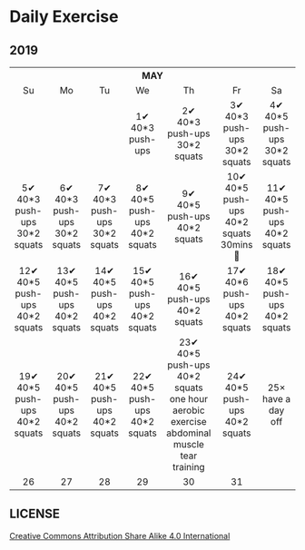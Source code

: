 # Daily Exercise

## 2019

<table>
    <tr>
        <th colspan="7">MAY</th>
    </tr>
    <tr align="center">
        <td>Su</td>
        <td>Mo</td>
        <td>Tu</td>
        <td>We</td>
        <td>Th</td>
        <td>Fr</td>
        <td>Sa</td>
   </tr>
  <tr align="center">
        <td></td>
        <td></td>
        <td></td>
        <td>1✔<br>40*3 push-ups</td>
        <td>2✔<br> 40*3 push-ups<br>
  30*2 squats</td> 
        <td>3✔<br> 40*3 push-ups<br>
  30*2 squats</td>
        <td>4✔<br> 40*5 push-ups<br>
  30*2 squats</td>
   </tr>
  <tr align="center">
        <td>5✔<br> 40*3 push-ups<br>
  30*2 squats</td>
        <td>6✔<br> 40*3 push-ups<br>
  30*2 squats</td>
        <td>7✔<br> 40*3 push-ups<br>
  30*2 squats</td> 
        <td>8✔<br> 40*5 push-ups<br>
  40*2 squats</td> 
        <td>9✔<br> 40*5 push-ups<br>
  40*2 squats</td> 
        <td>10✔<br> 40*5 push-ups<br>
  40*2 squats<br>30mins ‍🏃‍</td>
        <td>11✔<br> 40*5 push-ups<br>
  40*2 squats</td>
   </tr>
  <tr align="center">
        <td>12✔<br> 40*5 push-ups<br>
  40*2 squats</td>
        <td>13✔<br> 40*5 push-ups<br>
  40*2 squats</td>
        <td>14✔<br> 40*5 push-ups<br>
  40*2 squats</td>
        <td>15✔<br> 40*5 push-ups<br>
  40*2 squats</td>
        <td>16✔<br> 40*5 push-ups<br>
  40*2 squats</td>
        <td>17✔<br> 40*6 push-ups<br>
  40*2 squats</td>
        <td>18✔<br> 40*5 push-ups<br>
  40*2 squats</td>
   </tr>
  <tr align="center">
        <td>19✔<br> 40*5 push-ups<br>
  40*2 squats</td>
        <td>20✔<br> 40*5 push-ups<br>
  40*2 squats</td>
        <td>21✔<br> 40*5 push-ups<br>
  40*2 squats</td>
        <td>22✔<br> 40*5 push-ups<br>
  40*2 squats</td>
        <td>23✔<br> 40*5 push-ups<br>
  40*2 squats<br> one hour aerobic exercise<br>abdominal muscle tear training</td>
        <td>24✔<br> 40*5 push-ups<br>
  40*2 squats</td>
        <td>25×<br> have a day off</td>
   </tr>
  <tr align="center">
        <td>26</td>
        <td>27</td>
        <td>28</td>
        <td>29</td>
        <td>30</td>
        <td>31</td>
        <td></td>
   </tr>
</table>

## LICENSE
[Creative Commons Attribution Share Alike 4.0 International](https://github.com/yanglbme/daily-exercise/blob/master/LICENSE)